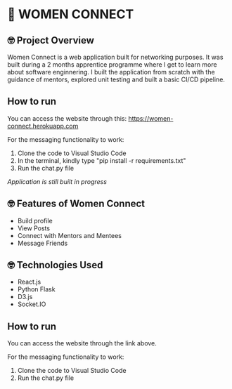 # :wave: WOMEN CONNECT

## 🤓 Project Overview ##
Women Connect is a web application built for networking purposes. It was built during a 2 months apprentice programme where I get to learn more about software enginnering. I built the application from scratch with the guidance of mentors, explored unit testing and built a basic CI/CD pipeline.

## How to run ## 
You can access the website through this: https://women-connect.herokuapp.com

For the messaging functionality to work:
  1. Clone the code to Visual Studio Code
  2. In the terminal, kindly type "pip install -r requirements.txt"
  3. Run the chat.py file

*Application is still built in progress*


## 🤓 Features of Women Connect ##
* Build profile
* View Posts
* Connect with Mentors and Mentees
* Message Friends

## 🤓 Technologies Used ##
* React.js 
* Python Flask
* D3.js
* Socket.IO

## How to run ##
You can access the website through the link above. 

For the messaging functionality to work:
  1. Clone the code to Visual Studio Code
  2. Run the chat.py file
